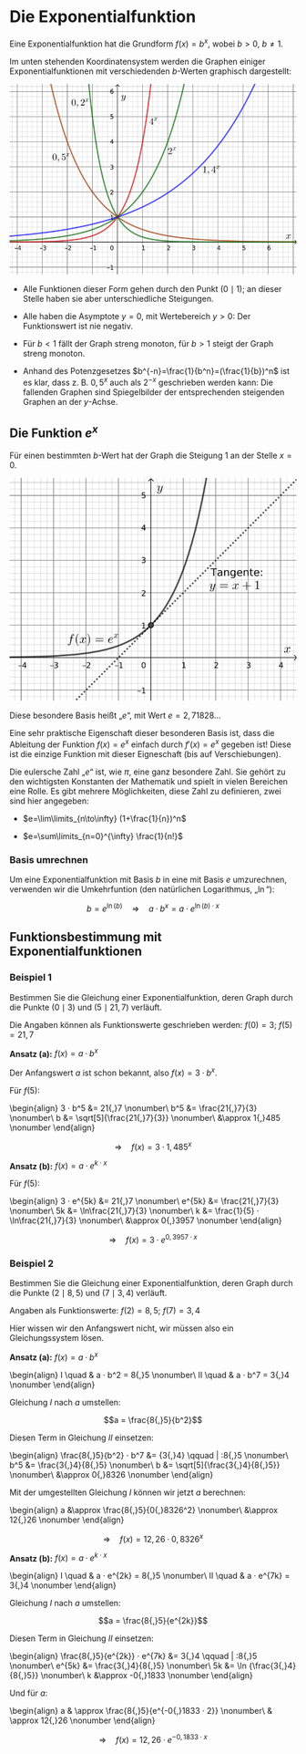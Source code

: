 # Die Exponentialfunktion

Eine Exponentialfunktion hat die Grundform $f(x)=b^x$, wobei $b>0$, $b\neq{}1$.

Im unten stehenden Koordinatensystem werden die Graphen einiger Exponentialfunktionen mit verschiedenden $b$-Werten graphisch dargestellt:

![$b^x$ für verschiedene $b$-Werte](../img/e-funktionen/b-hoch-x.svg)

 - Alle Funktionen dieser Form gehen durch den Punkt $(0 \mid 1)$; an dieser Stelle haben sie aber unterschiedliche Steigungen.
 
 - Alle haben die Asymptote $y=0$, mit Wertebereich $y>0$: Der Funktionswert ist nie negativ.
 
  - Für $b<1$ fällt der Graph streng monoton, für $b>1$ steigt der Graph streng monoton.
  
 - Anhand des Potenzgesetzes $b^{-n}=\frac{1}{b^n}=(\frac{1}{b})^n$ ist es klar, dass z. B. $0{,}5^x$ auch als $2^{-x}$ geschrieben werden kann: Die fallenden Graphen sind Spiegelbilder der entsprechenden steigenden Graphen an der $y$-Achse.

## Die Funktion $e^x$
Für einen bestimmten $b$-Wert hat der Graph die Steigung $1$ an der Stelle $x=0$.

![Graph der Funktion $e^x$ mit Tangente](../img/e-funktionen/e-hoch-x.svg)

Diese besondere Basis heißt „$e$“, mit Wert $e = 2{,}71828...$

Eine sehr praktische Eigenschaft dieser besonderen Basis ist, dass die Ableitung der Funktion $f(x)=e^x$ einfach durch $f'(x)=e^x$ gegeben ist! Diese ist die einzige Funktion mit dieser Eigneschaft (bis auf Verschiebungen).

Die eulersche Zahl „$e$“ ist, wie $\pi$, eine ganz besondere Zahl. Sie gehört zu den wichtigsten Konstanten der Mathematik und spielt in vielen Bereichen eine Rolle. Es gibt mehrere Möglichkeiten, diese Zahl zu definieren, zwei sind hier angegeben:

 - $e=\lim\limits_{n\to\infty} (1+\frac{1}{n})^n$

 - $e=\sum\limits_{n=0}^{\infty} \frac{1}{n!}$

### Basis umrechnen

Um eine Exponentialfunktion mit Basis $b$ in eine mit Basis $e$ umzurechnen, verwenden wir die Umkehrfuntion (den natürlichen Logarithmus, „$\ln$“):

$$b=e^{\ln (b)} \quad⇒\quad a · b^x = a · e^{\ln (b) · x}$$

## Funktionsbestimmung mit Exponentialfunktionen

### Beispiel 1

Bestimmen Sie die Gleichung einer Exponentialfunktion, deren Graph durch die Punkte $(0 \mid 3)$ und $(5 \mid 21{,}7)$ verläuft.

Die Angaben können als Funktionswerte geschrieben werden: $f(0) = 3$; $f(5) = 21{,}7$

**Ansatz (a):** $f(x) = a · b^x$

Der Anfangswert $a$ ist schon bekannt, also
$f(x) = 3 · b^x$.

Für $f(5)$:

\begin{align}
3 · b^5 &= 21{,}7 \nonumber\\
    b^5 &= \frac{21{,}7}{3} \nonumber\\
      b &= \sqrt[5]{\frac{21{,}7}{3}} \nonumber\\
        &\approx 1{,}485 \nonumber
\end{align}

$$⇒\quad f(x) = 3 · 1{,}485^x$$

**Ansatz (b):** $f(x) = a · e^{k · x}$

Für $f(5)$:

\begin{align}
3 · e^{5k} &= 21{,}7 \nonumber\\
    e^{5k} &= \frac{21{,}7}{3} \nonumber\\
      5k &= \ln\frac{21{,}7}{3} \nonumber\\
       k &= \frac{1}{5} · \ln\frac{21{,}7}{3} \nonumber\\
         &\approx 0{,}3957 \nonumber
\end{align}

$$⇒\quad f(x) = 3 · e^{0{,}3957 · x}$$

### Beispiel 2

Bestimmen Sie die Gleichung einer Exponentialfunktion, deren Graph durch die Punkte $(2 \mid 8{,}5)$ und $(7 \mid 3{,}4)$ verläuft.

Angaben als Funktionswerte: $f(2) = 8,5$; $f(7) = 3{,}4$

Hier wissen wir den Anfangswert nicht, wir müssen also ein Gleichungssystem lösen.

**Ansatz (a):** $f(x) = a · b^x$

\begin{align}
I \quad & a · b^2 = 8{,}5 \nonumber\\
II \quad & a · b^7 = 3{,}4 \nonumber
\end{align}

Gleichung $I$ nach $a$ umstellen:

$$a = \frac{8{,}5}{b^2}$$

Diesen Term in Gleichung $II$ einsetzen:

\begin{align}
\frac{8{,}5}{b^2} · b^7 &= {3{,}4} \qquad | :8{,}5 \nonumber\\
b^5 &= \frac{3{,}4}{8{,}5} \nonumber\\
b   &= \sqrt[5]{\frac{3{,}4}{8{,}5}} \nonumber\\
    &\approx 0{,}8326 \nonumber
\end{align}

Mit der umgestellten Gleichung $I$ können wir jetzt $a$ berechnen:

\begin{align}
a &\approx \frac{8{,}5}{0{,}8326^2} \nonumber\\
         &\approx 12{,}26 \nonumber
\end{align}

$$⇒\quad f(x) = 12{,}26 · 0{,}8326^x$$

**Ansatz (b):** $f(x) = a · e^{k · x}$

\begin{align}
I \quad & a · e^{2k} = 8{,}5 \nonumber\\
II \quad & a · e^{7k} = 3{,}4 \nonumber
\end{align}

Gleichung $I$ nach $a$ umstellen:

$$a = \frac{8{,}5}{e^{2k}}$$

Diesen Term in Gleichung $II$ einsetzen:

\begin{align}
\frac{8{,}5}{e^{2k}} · e^{7k} &= 3{,}4 \qquad | :8{,}5 \nonumber\\
e^{5k} &= \frac{3{,}4}{8{,}5} \nonumber\\
5k   &= \ln {\frac{3{,}4}{8{,}5}} \nonumber\\
k    &\approx -0{,}1833 \nonumber
\end{align}

Und für $a$:

\begin{align}
a & \approx \frac{8{,}5}{e^{-0{,}1833 · 2}} \nonumber\\
  & \approx 12{,}26 \nonumber
\end{align}

$$⇒\quad f(x) = 12{,}26 · e^{-0{,}1833 · x}$$




